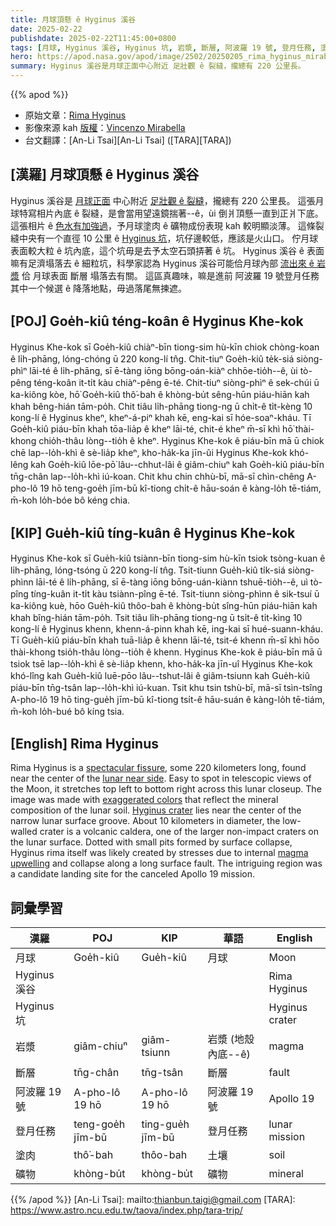 ```yaml
---
title: 月球頂懸 ê Hyginus 溪谷
date: 2025-02-22
publishdate: 2025-02-22T11:45:00+0800
tags: [月球, Hyginus 溪谷, Hyginus 坑, 岩漿, 斷層, 阿波羅 19 號, 登月任務, 塗肉, 礦物]
hero: https://apod.nasa.gov/apod/image/2502/20250205_rima_hyginus_mirabella_1024px.jpg
summary: Hyginus 溪谷是月球正面中心附近 足壯觀 ê 裂縫，攏總有 220 公里長。
---
```


{{% apod %}}

- 原始文章：[Rima Hyginus](https://apod.nasa.gov/apod/ap250222.html)
- 影像來源 kah [版權][copyright]：[Vincenzo Mirabella](https://telescopius.com/profile/vincenzo-mirabella?order=is_featured)
- 台文翻譯：[An-Li Tsai][An-Li Tsai] ([TARA][TARA])

## [漢羅] 月球頂懸 ê Hyginus 溪谷
Hyginus 溪谷是 [月球正面][lunar near side] 中心附近 [足壯觀 ê 裂縫][spectacular fissure]，攏總有 220 公里長。
這張月球特寫相片內底 ê 裂縫，是會當用望遠鏡揣著--ê，ùi 倒爿頂懸一直到正爿下底。
這張相片 ê [色水有加強過][exaggerated colors]，予月球塗肉 ê 礦物成份表現 kah 較明顯淡薄。
這條裂縫中央有一个直徑 10 公里 ê [Hyginus 坑][Hyginus crater]，坑仔邊較低，應該是火山口。
佇月球表面較大粒 ê 坑內底，這个坑毋是去予太空石頭挵著 ê 坑。
Hyginus 溪谷 ê 表面嘛有足濟塌落去 ê 細粒坑，科學家認為 Hyginus 溪谷可能佮月球內部 [流出來 ê 岩漿][magma upwelling] 佮 月球表面 斷層 塌落去有關。
這區真趣味，嘛是進前 阿波羅 19 號登月任務 其中一个候選 ê 降落地點，毋過落尾無揀遮。

## [POJ] Goe̍h-kiû téng-koân ê Hyginus Khe-kok
Hyginus Khe-kok sī Goe̍h-kiû chiàⁿ-bīn tiong-sim hù-kīn chiok chòng-koan ê li̍h-phāng, lóng-chóng ū 220 kong-lí tn̂g.
Chit-tiuⁿ Goe̍h-kiû te̍k-siá siòng-phìⁿ lāi-té ê li̍h-phāng, sī ē-tàng iōng bōng-oán-kiàⁿ chhōe-tio̍h--ê, ùi tò-pêng téng-koân it-ti̍t kàu chiàⁿ-pêng ē-té.
Chit-tiuⁿ siòng-phìⁿ ê sek-chúi ū ka-kiông kòe, hō͘ Goe̍h-kiû thô͘-bah ê khòng-bu̍t sêng-hūn piáu-hiān kah khah bêng-hián tām-po̍h.
Chit tiâu li̍h-phāng tiong-ng ū chi̍t-ê ti̍t-kèng 10 kong-lí ê Hyginus kheⁿ, kheⁿ-á-piⁿ khah kē, eng-kai sī hóe-soaⁿ-kháu.
Tī Goe̍h-kiû piáu-bīn khah tōa-lia̍p ê kheⁿ lāi-té, chit-é kheⁿ m̄-sī khì hō͘ thài-khong chio̍h-thâu lòng--tio̍h ê kheⁿ.
Hyginus Khe-kok ê piáu-bīn mā ū chiok chē lap--lo̍h-khì ê sè-lia̍p kheⁿ, kho-ha̍k-ka jīn-ûi Hyginus Khe-kok khó-lêng kah Goe̍h-kiû lōe-pō͘ lâu--chhut-lâi ê giâm-chiuⁿ kah Goe̍h-kiû piáu-bīn tn̄g-chân lap--lo̍h-khì iú-koan.
Chit khu chin chhù-bī, mā-sī chìn-chêng A-pho-lô 19 hō teng-goe̍h jīm-bū kî-tiong chi̍t-ê hāu-soán ê kàng-lo̍h tē-tiám, m̄-koh lo̍h-bóe bô kéng chia.

## [KIP] Gue̍h-kiû tíng-kuân ê Hyginus Khe-kok
Hyginus Khe-kok sī Gue̍h-kiû tsiànn-bīn tiong-sim hù-kīn tsiok tsòng-kuan ê li̍h-phāng, lóng-tsóng ū 220 kong-lí tn̂g.
Tsit-tiunn Gue̍h-kiû ti̍k-siá siòng-phìnn lāi-té ê li̍h-phāng, sī ē-tàng iōng bōng-uán-kiànn tshuē-tio̍h--ê, uì tò-pîng tíng-kuân it-ti̍t kàu tsiànn-pîng ē-té.
Tsit-tiunn siòng-phìnn ê sik-tsuí ū ka-kiông kuè, hōo Gue̍h-kiû thôo-bah ê khòng-bu̍t sîng-hūn piáu-hiān kah khah bîng-hián tām-po̍h.
Tsit tiâu li̍h-phāng tiong-ng ū tsi̍t-ê ti̍t-kìng 10 kong-lí ê Hyginus khenn, khenn-á-pinn khah kē, ing-kai sī hué-suann-kháu.
Tī Gue̍h-kiû piáu-bīn khah tuā-lia̍p ê khenn lāi-té, tsit-é khenn m̄-sī khì hōo thài-khong tsio̍h-thâu lòng--tio̍h ê khenn.
Hyginus Khe-kok ê piáu-bīn mā ū tsiok tsē lap--lo̍h-khì ê sè-lia̍p khenn, kho-ha̍k-ka jīn-uî Hyginus Khe-kok khó-lîng kah Gue̍h-kiû luē-pōo lâu--tshut-lâi ê giâm-tsiunn kah Gue̍h-kiû piáu-bīn tn̄g-tsân lap--lo̍h-khì iú-kuan.
Tsit khu tsin tshù-bī, mā-sī tsìn-tsîng A-pho-lô 19 hō ting-gue̍h jīm-bū kî-tiong tsi̍t-ê hāu-suán ê kàng-lo̍h tē-tiám, m̄-koh lo̍h-bué bô kíng tsia.

## [English] Rima Hyginus
Rima Hyginus is a [spectacular fissure][spectacular fissure], some 220 kilometers long, found near the center of the [lunar near side][lunar near side].
Easy to spot in telescopic views of the Moon, it stretches top left to bottom right across this lunar closeup.
The image was made with [exaggerated colors][exaggerated colors] that reflect the mineral composition of the lunar soil.
[Hyginus crater][Hyginus crater] lies near the center of the narrow lunar surface groove.
About 10 kilometers in diameter, the low-walled crater is a volcanic caldera, one of the larger non-impact craters on the lunar surface.
Dotted with small pits formed by surface collapse, Hyginus rima itself was likely created by stresses due to internal [magma upwelling][magma upwelling] and collapse along a long surface fault.
The intriguing region was a candidate landing site for the canceled Apollo 19 mission.

## 詞彙學習
|漢羅|POJ|KIP|華語|English|
|-|-|-|-|-|
| 月球 | Goe̍h-kiû | Gue̍h-kiû | 月球 | Moon |
| Hyginus 溪谷 |||| Rima Hyginus |
| Hyginus 坑 |||| Hyginus crater |
| 岩漿 | giâm-chiuⁿ | giâm-tsiunn | 岩漿 (地殼內底-⁠-ê) | magma |
| 斷層 | tn̄g-chân | tn̄g-tsân | 斷層 | fault |
| 阿波羅 19 號 | A-pho-lô 19 hō | A-pho-lô 19 hō | 阿波羅 19 號 | Apollo 19 |
| 登月任務 | teng-goe̍h jīm-bū | ting-gue̍h jīm-bū | 登月任務 | lunar mission |
| 塗肉 | thô͘-bah | thôo-bah | 土壤 | soil |
| 礦物 | khòng-bu̍t | khòng-bu̍t | 礦物 | mineral |

{{% /apod %}}
[An-Li Tsai]: mailto:thianbun.taigi@gmail.com
[TARA]: https://www.astro.ncu.edu.tw/taova/index.php/tara-trip/

[copyright]: https://apod.nasa.gov/apod/fap/lib/about_apod.html#srapply
[License3]: https://creativecommons.org/licenses/by-nc-nd/3.0/
[License2]:https://creativecommons.org/licenses/by-nc-nd/2.0/

[spectacular fissure]:https://www.flickr.com/photos/nasa2explore/9349493673
[lunar near side]:https://science.nasa.gov/resource/lunar-near-side-2/
[exaggerated colors]:https://apod.nasa.gov/apod/ap171111.html
[Hyginus crater]:http://lroc.sese.asu.edu/images/542
[magma upwelling]:https://ui.adsabs.harvard.edu/abs/2011Icar..215..584W/abstract

